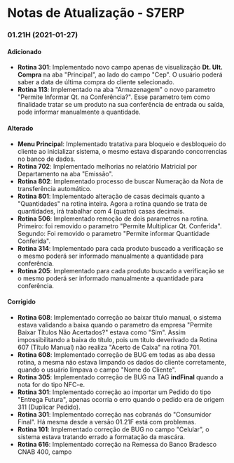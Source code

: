 # Notas de Atualização - S7ERP

### 01.21H (2021-01-27)

#### Adicionado
* **Rotina 301**: Implementado novo campo apenas de visualização **Dt. Ult. Compra** na aba "Principal", ao lado do campo "Cep". O usuário poderá saber a data de última compra do cliente selecionado.
* **Rotina 113**: Implementado na aba "Armazenagem" o novo parametro "Permite Informar Qt. na Conferência?". Esse parametro tem como finalidade tratar se um produto na sua conferência de entrada ou saída, pode informar manualmente a quantidade.
  
 #### Alterado
 
 * **Menu Principal**: Implementado tratativa para bloqueio e desbloqueio do cliente ao inicializar sistema, o mesmo estava disparando concorrencias no banco de dados.
 * **Rotina 702**: Implementado melhorias no relatório Matricial por Departamento na aba "Emissão".
 * **Rotina 802**: Implementado processo de buscar Numeração da Nota de transferência automático.
 * **Rotina 801**: Implementado alteração de casas decimais quanto a "Quantidades" na rotina inteira. Agora a rotina quando se trata de quantidades, irá trabalhar com 4 (quatro) casas decimais.
 * **Rotina 506**: Implementado remoção de dois parametros na rotina. Primeiro: foi removido o parametro "Permite Multiplicar Qt. Conferida". Segundo: Foi removido o parametro "Permite informar Quantidade Conferida".
 * **Rotina 314**: Implementado para cada produto buscado a verificação se o mesmo poderá ser informado manualmente a quantidade para conferência.
 * **Rotina 205**: Implementado para cada produto buscado a verificação se o mesmo poderá ser informado manualmente a quantidade para conferência.
 
#### Corrigido
 
* **Rotina 608**: Implementado correção ao baixar título manual, o sistema estava validando a baixa quando o parametro da empresa "Permite Baixar Títulos Não Acertados?" estava como "Sim". Assim impossibilitando a baixa do título, pois um título deverivado da Rotina 607 (Título Manual) não realiza "Acerto de Caixa" na rotina 701.
* **Rotina 608**: Implementado correção de BUG em todas as aba dessa rotina, a mesma não estava limpando os dados do cliente corretamente, quando o usuário limpava o campo "Nome do Cliente".
* **Rotina 305**: Implementado correção de BUG na TAG **indFinal** quando a nota for do tipo NFC-e.
* **Rotina 301**: Implementado correção ao importar um Pedido do tipo "Entrega Futura", apenas ocorria o erro quando o pedido era de origem 311 (Duplicar Pedido).
* **Rotina 301**: Implementado correção nas cobranás do "Consumidor Final". Há mesma desde a versão 01.21F está com problemas.
* **Rotina 101**: Implementado correção de BUG no campo "Celular", o sistema estava tratando errado a formatação da mascára.
* **Rotina 616**: Implementado correção na Remessa do Banco Bradesco CNAB 400, campo
